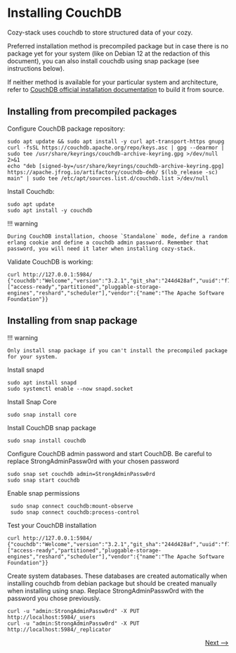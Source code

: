 # Installing CouchDB

Cozy-stack uses couchdb to store structured data of your cozy.

Preferred installation method is precompiled package but in case there is no package yet for your system (like on Debian 12 at the redaction of this document), you can also install couchdb using snap package (see instructions below).

If neither method is available for your particular system and architecture, refer to [CouchDB official installation documentation](https://docs.couchdb.org/en/stable/install/unix.html) to build it from source.

## Installing from precompiled packages

Configure CouchDB package repository:

    sudo apt update && sudo apt install -y curl apt-transport-https gnupg
    curl -fsSL https://couchdb.apache.org/repo/keys.asc | gpg --dearmor | sudo tee /usr/share/keyrings/couchdb-archive-keyring.gpg >/dev/null 2>&1
    echo "deb [signed-by=/usr/share/keyrings/couchdb-archive-keyring.gpg] https://apache.jfrog.io/artifactory/couchdb-deb/ $(lsb_release -sc) main" | sudo tee /etc/apt/sources.list.d/couchdb.list >/dev/null

Install Couchdb:

    sudo apt update
    sudo apt install -y couchdb

!!! warning

    During CouchDB installation, choose `Standalone` mode, define a random erlang cookie and define a couchdb admin password. Remember that password, you will need it later when installing cozy-stack.

Validate CouchDB is working:

    curl http://127.0.0.1:5984/
    {"couchdb":"Welcome","version":"3.2.1","git_sha":"244d428af","uuid":"f7b83554fa2eb43778963d18a1f92211","features":["access-ready","partitioned","pluggable-storage-engines","reshard","scheduler"],"vendor":{"name":"The Apache Software Foundation"}}

## Installing from snap package

!!! warning

    Only install snap package if you can't install the precompiled package for your system.

Install snapd

    sudo apt install snapd
    sudo systemctl enable --now snapd.socket

Install Snap Core

    sudo snap install core

Install CouchDB snap package

    sudo snap install couchdb

Configure CouchDB admin password and start CouchDB. Be careful to replace StrongAdminPassw0rd with your chosen password

    sudo snap set couchdb admin=StrongAdminPassw0rd
    sudo snap start couchdb

Enable snap permissions

     sudo snap connect couchdb:mount-observe
     sudo snap connect couchdb:process-control

Test your CouchDB installation

    curl http://127.0.0.1:5984/
    {"couchdb":"Welcome","version":"3.2.1","git_sha":"244d428af","uuid":"f7b83554fa2eb43778963d18a1f92211","features":["access-ready","partitioned","pluggable-storage-engines","reshard","scheduler"],"vendor":{"name":"The Apache Software Foundation"}}

Create system databases. These databases are created automatically when installing couchdb from debian package but should be created manually when installing using snap.
Replace StrongAdminPassw0rd with the password you chose previously.

    curl -u "admin:StrongAdminPassw0rd" -X PUT http://localhost:5984/_users
    curl -u "admin:StrongAdminPassw0rd" -X PUT http://localhost:5984/_replicator

<div style="text-align: right">
  <a href="../nodejs/">Next --&gt;</a>
</div>
